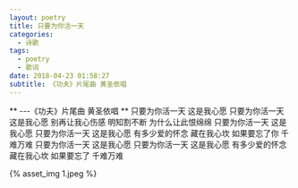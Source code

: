 ```yaml
---
layout: poetry
title: 只要为你活一天
categories:
  - 诗歌
tags:
  - poetry
  - 歌词
date: 2018-04-23 01:58:27
subtitle: 《功夫》片尾曲 黄圣依唱
---
```

** ---《功夫》片尾曲 黄圣依唱 **
只要为你活一天
这是我心愿
只要为你活一天
这是我心愿
别再让我心伤感
明知割不断
为什么让此恨绵绵
只要为你活一天
这是我心愿
只要为你活一天
这是我心愿
有多少爱的怀念
藏在我心坎
如果要忘了你
千难万难
只要为你活一天
这是我心愿
只要为你活一天
这是我心愿
有多少爱的怀念
藏在我心坎
如果要忘了
千难万难

{% asset_img 1.jpeg %}